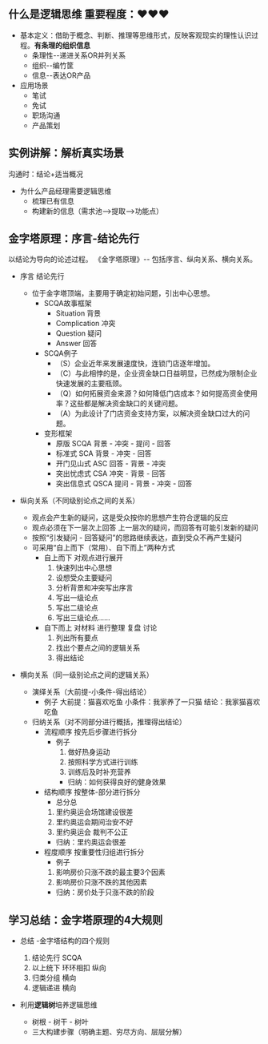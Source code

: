 ## 什么是逻辑思维 重要程度：❤❤❤
- 基本定义：借助于概念、判断、推理等思维形式，反映客观现实的理性认识过程。**有条理的组织信息**
  - 条理性--递进关系OR并列关系
  - 组织--编竹筐
  - 信息--表达OR产品
- 应用场景
  - 笔试
  - 免试 
  - 职场沟通 
  - 产品策划

## 实例讲解：解析真实场景
沟通时：结论+适当概况

-  为什么产品经理需要逻辑思维
   - 梳理已有信息
   - 构建新的信息（需求池-->提取-->功能点）

## 金字塔原理：序言-结论先行
以结论为导向的论述过程。
《金字塔原理》-- 包括序言、纵向关系、横向关系。

- 序言 结论先行
  - 位于金字塔顶端，主要用于确定初始问题，引出中心思想。
    - SCQA故事框架 
      - Situation 背景
      - Complication 冲突
      - Question 疑问
      - Answer 回答
    - SCQA例子
      - （S）企业近年来发展速度快，连锁门店逐年增加。
      - （C）与此相悖的是，企业资金缺口日益明显，已然成为限制企业快速发展的主要瓶颈。
      - （Q）如何拓展资金来源？如何降低门店成本？如何提高资金使用率？这些都是解决资金缺口的关键问题。
      - （A）为此设计了门店资金支持方案，以解决资金缺口过大的问题。
    - 变形框架
      - 原版 SCQA 背景 - 冲突 - 提问 - 回答 
      - 标准式 SCA 背景 - 冲突 - 回答
      - 开门见山式 ASC 回答 - 背景 - 冲突 
      - 突出忧虑式 CSA 冲突 - 背景 - 回答
      - 突出信息式 QSCA 提问 - 背景 - 冲突 - 回答


- 纵向关系（不同级别论点之间的关系）
  - 观点会产生新的疑问，这是受众按你的思想产生符合逻辑的反应
  - 观点必须在下一层次上回答 上一层次的疑问，而回答有可能引发新的疑问
  - 按照“引发疑问 - 回答疑问”的思路继续表达，直到受众不再产生疑问
  - 可采用“自上而下（常用）、自下而上”两种方式
    - 自上而下 对观点进行展开
      1. 快速列出中心思想
      2. 设想受众主要疑问
      3. 分析背景和冲突写出序言
      4. 写出一级论点
      5. 写出二级论点
      6. 写出三级论点......
    - 自下而上 对材料 进行整理 复盘 讨论
      1. 列出所有要点 
      2. 找出个要点之间的逻辑关系
      3. 得出结论
   
- 横向关系（同一级别论点之间的逻辑关系）
  - 演绎关系（大前提-小条件-得出结论）
    - 例子  大前提：猫喜欢吃鱼 小条件：我家养了一只猫 结论：我家猫喜欢吃鱼
  - 归纳关系（对不同部分进行概括，推理得出结论）
    - 流程顺序  按先后步骤进行拆分
      - 例子
        1. 做好热身运动
        2. 按照科学方式进行训练
        3. 训练后及时补充营养
        - 归纳：如何获得良好的健身效果
    - 结构顺序  按整体-部分进行拆分
      - 总分总
      1. 里约奥运会场馆建设很差
      2. 里约奥运会期间治安不好
      3. 里约奥运会 裁判不公正
      - 归纳：里约奥运会很差
    - 程度顺序  按重要性归组进行拆分
      - 例子
      1. 影响房价只涨不跌的最主要3个因素
      2. 影响房价只涨不跌的其他因素
      - 归纳：房价处于只涨不跌的阶段

## 学习总结：金字塔原理的4大规则
- 总结 -金字塔结构的四个规则
  1. 结论先行 SCQA
  2. 以上统下 环环相扣 纵向
  3. 归类分组 横向
  4. 逻辑递进 横向

- 利用**逻辑树**培养逻辑思维
  - 树根 - 树干 - 树叶
  - 三大构建步骤（明确主题、穷尽方向、层层分解） 
